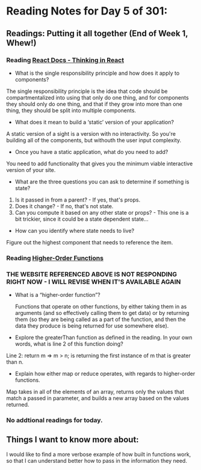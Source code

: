 # Reading Notes for Day 5 of 301:

## Readings: Putting it all together (End of Week 1, Whew!)

### Reading [React Docs - Thinking in React]()

- What is the single responsibility principle and how does it apply to components?

The single responsibility principle is the idea that code should be compartmentalized into using that only do one thing, and for components they should only do one thing, and that if they grow into more than one thing, they should be split into multiple components.

- What does it mean to build a ‘static’ version of your application?

A static version of a sight is a version with no interactivity. So you're building all of the components, but withouth the user input complexity.

- Once you have a static application, what do you need to add?

You need to add functionality that gives you the minimum viable interactive version of your site. 

- What are the three questions you can ask to determine if something is state?
 1. Is it passed in from a parent? - If yes, that's props.
 2. Does it change? - If no, that's not state.
 3. Can you compute it based on any other state or props? - This one is a bit trickier, since it could be a state dependent state...

- How can you identify where state needs to live?

Figure out the highest component that needs to reference the item.

### Reading [Higher-Order Functions](https://eloquentjavascript.net/05_higher_order.html#h_xxCc98lOBK)

### THE WEBSITE REFERENCED ABOVE IS NOT RESPONDING RIGHT NOW - I WILL REVISE WHEN IT'S AVAILABLE AGAIN


- What is a “higher-order function”?

  Functions that operate on other functions, by either taking them in as arguments (and so effectively calling them to get data) or by returning them (so they are being called as a part of the function, and then the data they produce is being returned for use somewhere else).

- Explore the greaterThan function as defined in the reading. In your own words, what is line 2 of this function doing?

Line 2: return m => m > n; is returning the first instance of m that is greater than n.



- Explain how either map or reduce operates, with regards to higher-order functions.

Map takes in all of the elements of an array, returns only the values that match a passed in parameter, and builds a new array based on the values returned.

### No addtional readings for today.

## Things I want to know more about:

I would like to find a more verbose example of how built in functions work, so that I can understand better how to pass in the information they need.